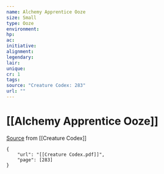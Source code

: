```yaml
---
name: Alchemy Apprentice Ooze
size: Small
type: Ooze
environment: 
hp: 
ac: 
initiative: 
alignment: 
legendary: 
lair: 
unique: 
cr: 1
tags: 
source: "Creature Codex: 283"
url: ""
---
```

# [[Alchemy Apprentice Ooze]]

[Source](zotero://open-pdf/library/items/NTNKJRHG?page=283) from [[Creature Codex]]

```pdf
{
	"url": "[[Creature Codex.pdf]]",
	"page": [283]
}
```


